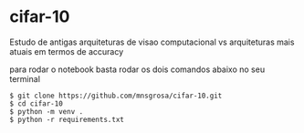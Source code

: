 # cifar-10
Estudo de antigas arquiteturas de visao computacional vs arquiteturas mais atuais em termos de accuracy

para rodar o notebook basta rodar os dois comandos abaixo no seu terminal
```
$ git clone https://github.com/mnsgrosa/cifar-10.git
$ cd cifar-10
$ python -m venv .
$ python -r requirements.txt
```
